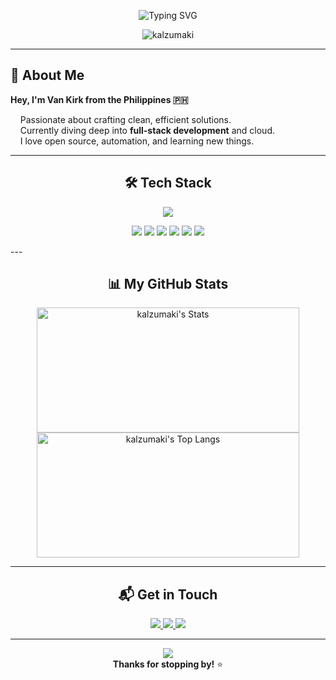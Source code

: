<!-- Profile README | Designed with love and a bit of flair -->

<p align="center">
  <img src="https://readme-typing-svg.demolab.com?font=Fira+Code&pause=1200&color=00B8D9&center=true&vCenter=true&width=480&lines=Hi+there!+I'm+Van+Kirk+Lumantas;Full-stack+Developer;Let's+build+something+amazing+together!" alt="Typing SVG" />
</p>

<div align="center">
  <img src="https://komarev.com/ghpvc/?username=kalzumaki&label=Profile%20views&color=00b8d9&style=flat" alt="kalzumaki" />  
</div>

---

## 🚀 About Me

**Hey, I'm Van Kirk from the Philippines 🇵🇭**

&nbsp;&nbsp;&nbsp;&nbsp;Passionate about crafting clean, efficient solutions.  
&nbsp;&nbsp;&nbsp;&nbsp;Currently diving deep into **full-stack development** and cloud.  
&nbsp;&nbsp;&nbsp;&nbsp;I love open source, automation, and learning new things.  

---

<h2 align="center">🛠️ Tech Stack</h2>
<p align="center">
  <img src="https://skillicons.dev/icons?i=js,ts,python,php,java,mysql,css" />
</p>
<p align="center">
  <img src="https://skillicons.dev/icons?i=react,nodejs,express,nextjs,laravel,spring,git,docker,postman,vscode" />
  <img src="https://skillicons.dev/icons?i=reactnative,expo,adonisjs,firebase,supabase,graphql" />
  <img src="https://img.shields.io/badge/Blade-E44D26?style=flat&logo=laravel&logoColor=white" />
  <img src="https://img.shields.io/badge/RESTful%20API-005571?style=flat&logo=rest&logoColor=white" />
  <img src="https://img.shields.io/badge/Socket.IO-010101?style=flat&logo=socket.io&logoColor=white" />
  <img src="https://img.shields.io/badge/shadcn/ui-000?style=flat" />
</p>
---

<h2 align="center">📊 My GitHub Stats</h2>
<p align="center">
  <img src="https://github-readme-stats.vercel.app/api?username=kalzumaki&show_icons=true&theme=tokyonight&card_width=420" width="420" height="200" alt="kalzumaki's Stats" />
  <img src="https://github-readme-stats.vercel.app/api/top-langs/?username=kalzumaki&theme=tokyonight&card_width=420&langs_count=6" width="420" height="200" alt="kalzumaki's Top Langs" />
</p>

---

<h2 align="center">📬 Get in Touch</h2>
<p align="center">
  <a href="mailto:vankirklumantas.dev@gmail.com">
    <img src="https://img.shields.io/badge/Gmail-D14836?style=for-the-badge&logo=gmail&logoColor=white"/>
  </a>
  <a href="https://www.linkedin.com/in/van-kirk-lumantas-921b10357/">
    <img src="https://img.shields.io/badge/LinkedIn-0077B5?style=for-the-badge&logo=linkedin&logoColor=white"/>
  </a>
  <a href="https://www.facebook.com/kalzumaki.91/">
    <img src="https://img.shields.io/badge/Facebook-1877F2?style=for-the-badge&logo=facebook&logoColor=white"/>
  </a>
</p>

---

<p align="center">
  <img src="https://capsule-render.vercel.app/api?type=waving&color=gradient&height=90&section=footer"/>
  <br>
  <b>Thanks for stopping by!</b> ⭐️
</p>
